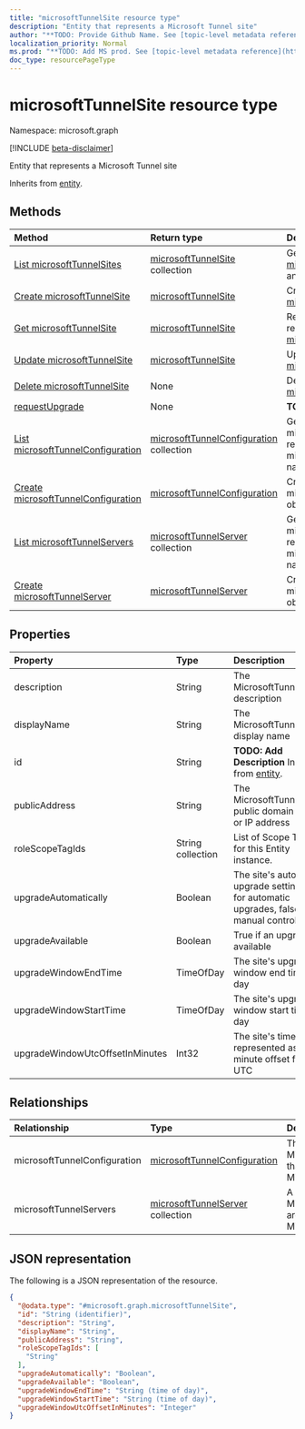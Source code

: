 ```yaml
---
title: "microsoftTunnelSite resource type"
description: "Entity that represents a Microsoft Tunnel site"
author: "**TODO: Provide Github Name. See [topic-level metadata reference](https://msgo.azurewebsites.net/add/document/guidelines/metadata.html#topic-level-metadata)**"
localization_priority: Normal
ms.prod: "**TODO: Add MS prod. See [topic-level metadata reference](https://msgo.azurewebsites.net/add/document/guidelines/metadata.html#topic-level-metadata)**"
doc_type: resourcePageType
---
```


# microsoftTunnelSite resource type

Namespace: microsoft.graph

[!INCLUDE [beta-disclaimer](../../includes/beta-disclaimer.md)]

Entity that represents a Microsoft Tunnel site


Inherits from [entity](../resources/entity.md).

## Methods
|Method|Return type|Description|
|:---|:---|:---|
|[List microsoftTunnelSites](../api/microsofttunnelsite-list.md)|[microsoftTunnelSite](../resources/microsofttunnelsite.md) collection|Get a list of the [microsoftTunnelSite](../resources/microsofttunnelsite.md) objects and their properties.|
|[Create microsoftTunnelSite](../api/microsofttunnelsite-create.md)|[microsoftTunnelSite](../resources/microsofttunnelsite.md)|Create a new [microsoftTunnelSite](../resources/microsofttunnelsite.md) object.|
|[Get microsoftTunnelSite](../api/microsofttunnelsite-get.md)|[microsoftTunnelSite](../resources/microsofttunnelsite.md)|Read the properties and relationships of a [microsoftTunnelSite](../resources/microsofttunnelsite.md) object.|
|[Update microsoftTunnelSite](../api/microsofttunnelsite-update.md)|[microsoftTunnelSite](../resources/microsofttunnelsite.md)|Update the properties of a [microsoftTunnelSite](../resources/microsofttunnelsite.md) object.|
|[Delete microsoftTunnelSite](../api/microsofttunnelsite-delete.md)|None|Deletes a [microsoftTunnelSite](../resources/microsofttunnelsite.md) object.|
|[requestUpgrade](../api/microsofttunnelsite-requestupgrade.md)|None|**TODO: Add Description**|
|[List microsoftTunnelConfiguration](../api/microsofttunnelsite-list-microsofttunnelconfiguration.md)|[microsoftTunnelConfiguration](../resources/microsofttunnelconfiguration.md) collection|Get the microsoftTunnelConfiguration resources from the microsoftTunnelConfiguration navigation property.|
|[Create microsoftTunnelConfiguration](../api/microsofttunnelsite-post-microsofttunnelconfiguration.md)|[microsoftTunnelConfiguration](../resources/microsofttunnelconfiguration.md)|Create a new microsoftTunnelConfiguration object.|
|[List microsoftTunnelServers](../api/microsofttunnelsite-list-microsofttunnelservers.md)|[microsoftTunnelServer](../resources/microsofttunnelserver.md) collection|Get the microsoftTunnelServer resources from the microsoftTunnelServers navigation property.|
|[Create microsoftTunnelServer](../api/microsofttunnelsite-post-microsofttunnelservers.md)|[microsoftTunnelServer](../resources/microsofttunnelserver.md)|Create a new microsoftTunnelServer object.|

## Properties
|Property|Type|Description|
|:---|:---|:---|
|description|String|The MicrosoftTunnelSite's description|
|displayName|String|The MicrosoftTunnelSite's display name|
|id|String|**TODO: Add Description** Inherited from [entity](../resources/entity.md).|
|publicAddress|String|The MicrosoftTunnelSite's public domain name or IP address|
|roleScopeTagIds|String collection|List of Scope Tags for this Entity instance.|
|upgradeAutomatically|Boolean|The site's automatic upgrade setting. True for automatic upgrades, false for manual control|
|upgradeAvailable|Boolean|True if an upgrade is available|
|upgradeWindowEndTime|TimeOfDay|The site's upgrade window end time of day|
|upgradeWindowStartTime|TimeOfDay|The site's upgrade window start time of day|
|upgradeWindowUtcOffsetInMinutes|Int32|The site's timezone represented as a minute offset from UTC|

## Relationships
|Relationship|Type|Description|
|:---|:---|:---|
|microsoftTunnelConfiguration|[microsoftTunnelConfiguration](../resources/microsofttunnelconfiguration.md)|The MicrosoftTunnelConfiguration that has been applied to this MicrosoftTunnelSite|
|microsoftTunnelServers|[microsoftTunnelServer](../resources/microsofttunnelserver.md) collection|A list of MicrosoftTunnelServers that are registered to this MicrosoftTunnelSite|

## JSON representation
The following is a JSON representation of the resource.
<!-- {
  "blockType": "resource",
  "keyProperty": "id",
  "@odata.type": "microsoft.graph.microsoftTunnelSite",
  "baseType": "microsoft.graph.entity",
  "openType": false
}
-->
``` json
{
  "@odata.type": "#microsoft.graph.microsoftTunnelSite",
  "id": "String (identifier)",
  "description": "String",
  "displayName": "String",
  "publicAddress": "String",
  "roleScopeTagIds": [
    "String"
  ],
  "upgradeAutomatically": "Boolean",
  "upgradeAvailable": "Boolean",
  "upgradeWindowEndTime": "String (time of day)",
  "upgradeWindowStartTime": "String (time of day)",
  "upgradeWindowUtcOffsetInMinutes": "Integer"
}
```

